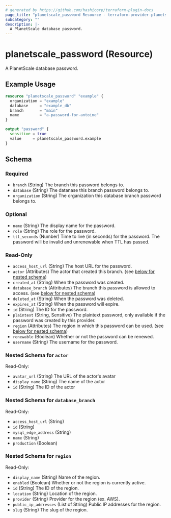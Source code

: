 ```yaml
---
# generated by https://github.com/hashicorp/terraform-plugin-docs
page_title: "planetscale_password Resource - terraform-provider-planetscale"
subcategory: ""
description: |-
  A PlanetScale database password.
---
```


# planetscale_password (Resource)

A PlanetScale database password.

## Example Usage

```terraform
resource "planetscale_password" "example" {
  organization = "example"
  database     = "example_db"
  branch       = "main"
  name         = "a-password-for-antoine"
}

output "password" {
  sensitive = true
  value     = planetscale_password.example
}
```

<!-- schema generated by tfplugindocs -->
## Schema

### Required

- `branch` (String) The branch this password belongs to.
- `database` (String) The datanase this branch password belongs to.
- `organization` (String) The organization this database branch password belongs to.

### Optional

- `name` (String) The display name for the password.
- `role` (String) The role for the password.
- `ttl_seconds` (Number) Time to live (in seconds) for the password. The password will be invalid and unrenewable when TTL has passed.

### Read-Only

- `access_host_url` (String) The host URL for the password.
- `actor` (Attributes) The actor that created this branch. (see [below for nested schema](#nestedatt--actor))
- `created_at` (String) When the password was created.
- `database_branch` (Attributes) The branch this password is allowed to access. (see [below for nested schema](#nestedatt--database_branch))
- `deleted_at` (String) When the password was deleted.
- `expires_at` (String) When the password will expire.
- `id` (String) The ID for the password.
- `plaintext` (String, Sensitive) The plaintext password, only available if the password was created by this provider.
- `region` (Attributes) The region in which this password can be used. (see [below for nested schema](#nestedatt--region))
- `renewable` (Boolean) Whether or not the password can be renewed.
- `username` (String) The username for the password.

<a id="nestedatt--actor"></a>
### Nested Schema for `actor`

Read-Only:

- `avatar_url` (String) The URL of the actor's avatar
- `display_name` (String) The name of the actor
- `id` (String) The ID of the actor


<a id="nestedatt--database_branch"></a>
### Nested Schema for `database_branch`

Read-Only:

- `access_host_url` (String)
- `id` (String)
- `mysql_edge_address` (String)
- `name` (String)
- `production` (Boolean)


<a id="nestedatt--region"></a>
### Nested Schema for `region`

Read-Only:

- `display_name` (String) Name of the region.
- `enabled` (Boolean) Whether or not the region is currently active.
- `id` (String) The ID of the region.
- `location` (String) Location of the region.
- `provider` (String) Provider for the region (ex. AWS).
- `public_ip_addresses` (List of String) Public IP addresses for the region.
- `slug` (String) The slug of the region.
